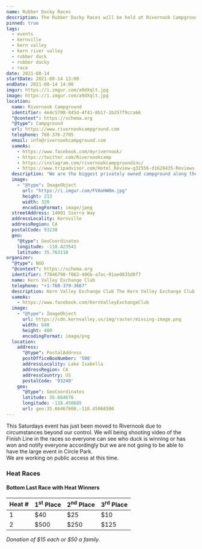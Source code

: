 ```yaml
---
name: Rubber Ducky Races
description: The Rubber Ducky Races will be held at Rivernook Campground
pinned: true
tags:
  - events
  - kernville
  - kern valley
  - kern river valley
  - rubber duck
  - rubber ducky
  - race
date: 2021-08-14
startDate: 2021-08-14 13:00
endDate: 2021-08-14 14:00
imgur: https://i.imgur.com/a9dXqlt.jpg
image: https://i.imgur.com/a9dXqlt.jpg
location:
  name: Rivernook Campground
  identifier: 4e4c5708-845d-4f41-8b17-1b257f9cca66
  "@context": https://schema.org
  "@type": Campground
  url: https://www.rivernookcampground.com
  telephone: 760-376-2705
  email: info@rivernookcampground.com
  sameAs:
    - https://www.facebook.com/myrivernook/
    - https://twitter.com/Rivernookcamp
    - https://instagram.com/rivernookcampgroundinc/
    - https://www.tripadvisor.com/Hotel_Review-g32556-d1628435-Reviews-Rivernook_Campground-Kernville_California.html
  description: "We are the biggest privately owned campground along the Kern River. With full Hook Up RV, partial RV, and dry tent camping sites."
  image:
    - "@type": ImageObject
      url: "https://i.imgur.com/FV8oHW0m.jpg"
      height: 213
      width: 320
      encodingFormat: image/jpeg
  streetAddress: 14001 Sierra Way
  addressLocality: Kernville
  addressRegion: CA
  postalCode: 93238
  geo:
    "@type": GeoCoordinates
    longitude: -118.423541
    latitude: 35.763118
organizer:
  "@type": NGO
  "@context": https://schema.org
  identifier: f7846790-f062-406b-a7ac-01ae0835d0f7
  name: Kern Valley Exchange Club
  telephone: "+1-760-379-3667"
  description: Kern Valley Exchange Club The Kern Valley Exchange Club was chartered on December 12th, 1973 in Lake Isabella, California. Meets every Thursday at noon at Paradise Cove Lodge.
  sameAs:
    - https://www.facebook.com/KernValleyExchangeClub
  image:
    - "@type": ImageObject
      url: https://cdn.kernvalley.us/img/raster/missing-image.png
      width: 640
      height: 480
      encodingFormat: image/png
  location:
    address:
      "@type": PostalAddress
      postOfficeBoxNumber: '508'
      addressLocality: Lake Isabella
      addressRegion: CA
      addressCountry: US
      postalCode: '93240'
    geo:
      "@type": GeoCoordinates
      latitude: 35.664676
      longitude: -118.450685
      url: geo:35.66467600,-118.45068500
---
```

<div class="status-box warn">This Saturdays event has just been moved to Rivernook due to circumstances beyond our control. We will being shooting video of the Finish Line in the races so everyone can see who duck is winning or has won and notify everyone accordingly but we are not going to be able to have the large event in Circle Park.<br />We are working on public access at this time.</div>

### Heat Races
#### Bottom Last Race with Heat Winners

| Heat # | 1<sup>st</sup> Place | 2<sup>nd</sup> Place | 3<sup>rd</sup> Place |
| ----   | -------------------- | -------------------- | -------------------- |
| 1      | $40                  | $25                  | $10                  |
| 2      | $500                 | $250                 | $125                 |

*Donation of $15 each or $50 a family.*
